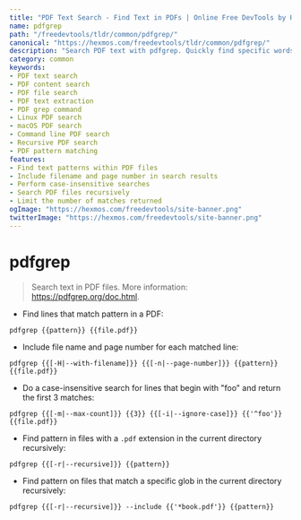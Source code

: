 ```yaml
---
title: "PDF Text Search - Find Text in PDFs | Online Free DevTools by Hexmos"
name: pdfgrep
path: "/freedevtools/tldr/common/pdfgrep/"
canonical: "https://hexmos.com/freedevtools/tldr/common/pdfgrep/"
description: "Search PDF text with pdfgrep. Quickly find specific words or phrases within PDF documents using command-line. Free online tool, no registration required."
category: common
keywords:
- PDF text search
- PDF content search
- PDF file search
- PDF text extraction
- PDF grep command
- Linux PDF search
- macOS PDF search
- Command line PDF search
- Recursive PDF search
- PDF pattern matching
features:
- Find text patterns within PDF files
- Include filename and page number in search results
- Perform case-insensitive searches
- Search PDF files recursively
- Limit the number of matches returned
ogImage: "https://hexmos.com/freedevtools/site-banner.png"
twitterImage: "https://hexmos.com/freedevtools/site-banner.png"
---
```


# pdfgrep

> Search text in PDF files.
> More information: <https://pdfgrep.org/doc.html>.

- Find lines that match pattern in a PDF:

`pdfgrep {{pattern}} {{file.pdf}}`

- Include file name and page number for each matched line:

`pdfgrep {{[-H|--with-filename]}} {{[-n|--page-number]}} {{pattern}} {{file.pdf}}`

- Do a case-insensitive search for lines that begin with "foo" and return the first 3 matches:

`pdfgrep {{[-m|--max-count]}} {{3}} {{[-i|--ignore-case]}} {{'^foo'}} {{file.pdf}}`

- Find pattern in files with a `.pdf` extension in the current directory recursively:

`pdfgrep {{[-r|--recursive]}} {{pattern}}`

- Find pattern on files that match a specific glob in the current directory recursively:

`pdfgrep {{[-r|--recursive]}} --include {{'*book.pdf'}} {{pattern}}`
